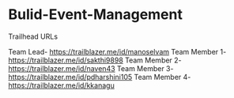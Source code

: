 # Bulid-Event-Management

Trailhead URLs

Team Lead- https://trailblazer.me/id/manoselvam
Team Member 1-https://trailblazer.me/id/sakthi9898
Team Member 2-https://trailblazer.me/id/naven43
Team Member 3-https://trailblazer.me/id/pdharshini105
Team Member 4-https://trailblazer.me/id/kkanagu
